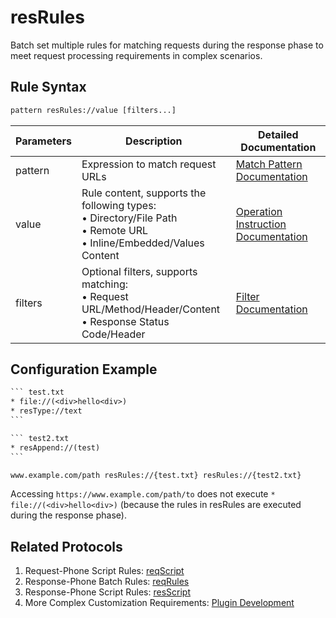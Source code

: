 # resRules
Batch set multiple rules for matching requests during the response phase to meet request processing requirements in complex scenarios.

## Rule Syntax
``` txt
pattern resRules://value [filters...]
```

| Parameters | Description | Detailed Documentation |
| ------- | ------------------------------------------------------------ | ------------------------- |
| pattern | Expression to match request URLs | [Match Pattern Documentation](./pattern) |
| value | Rule content, supports the following types:<br/>• Directory/File Path<br/>• Remote URL<br/>• Inline/Embedded/Values Content | [Operation Instruction Documentation](./operation) |
| filters | Optional filters, supports matching:<br/>• Request URL/Method/Header/Content<br/>• Response Status Code/Header | [Filter Documentation](./filters) |

## Configuration Example
```` txt
``` test.txt
* file://(<div>hello<div>)
* resType://text
```

``` test2.txt
* resAppend://(test)
```

www.example.com/path resRules://{test.txt} resRules://{test2.txt}
````
Accessing `https://www.example.com/path/to` does not execute `* file://(<div>hello<div>)` (because the rules in resRules are executed during the response phase).

## Related Protocols
1. Request-Phone Script Rules: [reqScript](./reqScript)
2. Response-Phone Batch Rules: [reqRules](./resRules)
3. Response-Phone Script Rules: [resScript](./resScript)
4. More Complex Customization Requirements: [Plugin Development](../extensions/dev)
